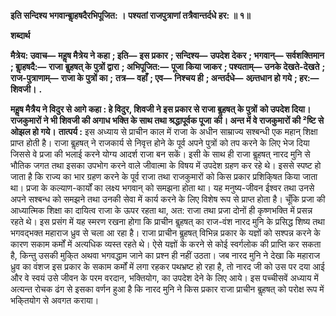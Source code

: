**इति सन्दिश्य भगवान्बाॢहषदैरभिपूजित: ।** **पश्यतां राजपुत्राणां तत्रैवान्तर्दधे हर: ॥ १॥** 

**शब्दार्थ** 

**मैत्रेय: उवाच—** **महॢष मैत्रेय ने कहा** **; इति—** **इस प्रकार** **; सन्दिश्य—** **उपदेश देकर** **; भगवान्—** **सर्वशक्तिमान** **; बाॢहषदै:—** **राजा** **बॢहषत् के पुत्रों द्वारा** **; अभिपूजित:—** **पूजा किया जाकर** **; पश्यताम्—** **उनके देखते-देखते** **; राज-पुत्राणाम्—** **राजा के पुत्रों का** **;** **तत्र—** **वहाँ** **; एव—** **निश्चय ही** **; अन्तर्दधे—** **अन्र्तधान हो गये** **; हर:—** **शिवजी।** **.** 

**महॢष मैत्रैय ने विदुर से आगे कहा : हे विदुर, शिवजी ने इस प्रकार से राजा बॢहषत् के पुत्रों** **को उपदेश दिया। राजकुमारों ने भी शिवजी की अगाध भक्ति के साथ तथा श्रद्धापूर्वक पूजा** **की। अन्त में वे राजकुमारों की ²ष्टि से ओझल हो गये।** **तात्पर्य :** इस अध्याय से प्राचीन काल में राजा के अधीन साम्राज्य सश्बन्धी एक महान् शिक्षा प्राप्त होती है। राजा बॢहषत् ने राजकार्य से निवृत्त होने के पूर्व अपने पुत्रों को तप करने के लिए भेज दिया जिससे वे प्रजा की भलाई करने योग्य आदर्श राजा बन सकें। इसी के साथ ही राजा बॢहषत् नारद मुनि से भौतिक जगत तथा इसका उपभोग करने वाले जीवात्मा के विषय में उपदेश ग्रहण कर रहे थे। इससे स्पष्ट हो जाता है कि राज्य का भार ग्रहण करने के पूर्व राजा तथा राजकुमारों को किस प्रकार प्रशिकि्षत किया जाता था। प्रजा के कल्याण-कार्यों का लक्ष्य भगवान् को समझना होता था। यह मनुष्य-जीवन ईश्वर तथा उनसे अपने सश्बन्ध को समझने तथा उनकी सेवा में कार्य करने के लिए विशेष रूप से प्राप्त होता है। चूँकि प्रजा की आध्यात्मिक शिक्षा का दायित्व राजा के ऊपर रहता था, अत: राजा तथा प्रजा दोनों ही कृष्णभक्ति में प्रसन्न रहते थे। इस प्रसंग में यह स्मरण रखना होगा कि प्राचीन बॢहषत् का राज-वंश नारद मुनि के प्रसिद्ध शिष्य तथा भगवद्भक्त महाराज ध्रुव से चला आ रहा है। राजा प्राचीन बॢहषत् विभिन्न प्रकार के यज्ञों को सश्पन्न करने के कारण सकाम कर्मों में अत्यधिक व्यस्त रहते थे। ऐसे यज्ञों के करने से कोई स्वर्गलोक की प्राप्ति कर सकता है, किन्तु उसकी मुकि्त अथवा भगवद्धाम जाने का प्रश्न ही नहीं उठता। जब नारद मुनि ने देखा कि महाराज ध्रुव का वंशज इस प्रकार के सकाम कर्मों में लगा रहकर पथभ्रष्ट हो रहा है, तो नारद जी को उस पर दया आई और वे स्वयं उसे जीवन के परम वरदान, भक्तियोग, का उपदेश देने के लिए आये। इस पच्चीसवें अध्याय में अत्यन्त रोचक ढंग से इसका वर्णन हुआ है कि नारद मुनि ने किस प्रकार राजा प्राचीन बॢहषत् को परोक्ष रूप में भकि्तयोग से अवगत कराया।  